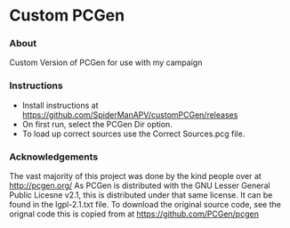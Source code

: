 # Custom PCGen
### About
Custom Version of PCGen for use with my campaign

### Instructions
* Install instructions at https://github.com/SpiderManAPV/customPCGen/releases
* On first run, select the PCGen Dir option.
* To load up correct sources use the Correct Sources.pcg file.

### Acknowledgements
The vast majority of this project was done by the kind people over at http://pcgen.org/
As PCGen is distributed with the GNU Lesser General Public Licesne  v2.1, this is distributed under that same license. It can be found in the lgpl-2.1.txt file.
To download the original source code, see the orignal code this is copied from at https://github.com/PCGen/pcgen